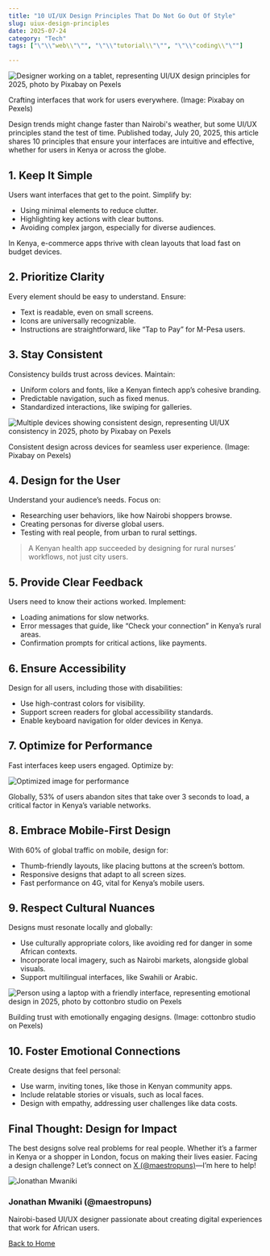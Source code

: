 ```yaml
---
title: "10 UI/UX Design Principles That Do Not Go Out Of Style"
slug: uiux-design-principles
date: 2025-07-24
category: "Tech"
tags: ["\"\\"web\\"\"", "\"\\"tutorial\\"\"", "\"\\"coding\\"\""]

---
```

<img src="https://images.pexels.com/photos/3183150/pexels-photo-3183150.jpeg?auto=compress&cs=tinysrgb&w=1260&h=750&dpr=1" alt="Designer working on a tablet, representing UI/UX design principles for 2025, photo by Pixabay on Pexels" class="blog-image">

<p class="blog-image-caption">Crafting interfaces that work for users everywhere. (Image: Pixabay on Pexels)</p>

<p>Design trends might change faster than Nairobi's weather, but some UI/UX principles stand the test of time. Published today, July 20, 2025, this article shares 10 principles that ensure your interfaces are intuitive and effective, whether for users in Kenya or across the globe.</p>

<h2>1. Keep It Simple</h2><p>Users want interfaces that get to the point. Simplify by:</p>

<ul>

<li>Using minimal elements to reduce clutter.</li>

<li>Highlighting key actions with clear buttons.</li>

<li>Avoiding complex jargon, especially for diverse audiences.</li>

</ul>

<p>In Kenya, e-commerce apps thrive with clean layouts that load fast on budget devices.</p>

<h2>2. Prioritize Clarity</h2><p>Every element should be easy to understand. Ensure:</p>

<ul>

<li>Text is readable, even on small screens.</li>

<li>Icons are universally recognizable.</li>

<li>Instructions are straightforward, like “Tap to Pay” for M-Pesa users.</li>

</ul>

<h2>3. Stay Consistent</h2><p>Consistency builds trust across devices. Maintain:</p>

<ul>

<li>Uniform colors and fonts, like a Kenyan fintech app’s cohesive branding.</li>

<li>Predictable navigation, such as fixed menus.</li>

<li>Standardized interactions, like swiping for galleries.</li>

</ul>

<img src="https://images.pexels.com/photos/3184297/pexels-photo-3184297.jpeg?auto=compress&cs=tinysrgb&w=1260&h=750&dpr=1" alt="Multiple devices showing consistent design, representing UI/UX consistency in 2025, photo by Pixabay on Pexels" class="blog-image">

<p class="blog-image-caption">Consistent design across devices for seamless user experience. (Image: Pixabay on Pexels)</p>

<h2>4. Design for the User</h2><p>Understand your audience’s needs. Focus on:</p>

<ul>

<li>Researching user behaviors, like how Nairobi shoppers browse.</li>

<li>Creating personas for diverse global users.</li>

<li>Testing with real people, from urban to rural settings.</li>

</ul>

<blockquote>A Kenyan health app succeeded by designing for rural nurses’ workflows, not just city users.</blockquote>

<h2>5. Provide Clear Feedback</h2><p>Users need to know their actions worked. Implement:</p>

<ul>

<li>Loading animations for slow networks.</li>

<li>Error messages that guide, like “Check your connection” in Kenya’s rural areas.</li>

<li>Confirmation prompts for critical actions, like payments.</li>

</ul>

<h2>6. Ensure Accessibility</h2><p>Design for all users, including those with disabilities:</p>

<ul>

<li>Use high-contrast colors for visibility.</li>

<li>Support screen readers for global accessibility standards.</li>

<li>Enable keyboard navigation for older devices in Kenya.</li>

</ul>

<h2>7. Optimize for Performance</h2><p>Fast interfaces keep users engaged. Optimize by:</p>

<div class="code-block">

<picture>

<source media="(max-width: 600px)" srcset="image-small.webp">

<source media="(min-width: 601px)" srcset="image-large.webp">

<img src="image-fallback.jpg" alt="Optimized image for performance">

</picture>

</div>

<p>Globally, 53% of users abandon sites that take over 3 seconds to load, a critical factor in Kenya’s variable networks.</p>

<h2>8. Embrace Mobile-First Design</h2><p>With 60% of global traffic on mobile, design for:</p>

<ul>

<li>Thumb-friendly layouts, like placing buttons at the screen’s bottom.</li>

<li>Responsive designs that adapt to all screen sizes.</li>

<li>Fast performance on 4G, vital for Kenya’s mobile users.</li>

</ul>

<h2>9. Respect Cultural Nuances</h2><p>Designs must resonate locally and globally:</p>

<ul>

<li>Use culturally appropriate colors, like avoiding red for danger in some African contexts.</li>

<li>Incorporate local imagery, such as Nairobi markets, alongside global visuals.</li>

<li>Support multilingual interfaces, like Swahili or Arabic.</li>

</ul>

<img src="https://images.pexels.com/photos/3184465/pexels-photo-3184465.jpeg?auto=compress&cs=tinysrgb&w=1260&h=750&dpr=1" alt="Person using a laptop with a friendly interface, representing emotional design in 2025, photo by cottonbro studio on Pexels" class="blog-image">

<p class="blog-image-caption">Building trust with emotionally engaging designs. (Image: cottonbro studio on Pexels)</p>

<h2>10. Foster Emotional Connections</h2><p>Create designs that feel personal:</p>

<ul>

<li>Use warm, inviting tones, like those in Kenyan community apps.</li>

<li>Include relatable stories or visuals, such as local faces.</li>

<li>Design with empathy, addressing user challenges like data costs.</li>

</ul>

<h2>Final Thought: Design for Impact</h2><p>The best designs solve real problems for real people. Whether it’s a farmer in Kenya or a shopper in London, focus on making their lives easier. Facing a design challenge? Let’s connect on <a href="https://twitter.com/maestropuns" target="\_blank">X (@maestropuns)</a>—I’m here to help!</p>

<div class="author-bio">

<img src="../images/file.enc" alt="Jonathan Mwaniki" class="author-image">

<div>

<h3>Jonathan Mwaniki (@maestropuns)</h3>

<p>Nairobi-based UI/UX designer passionate about creating digital experiences that work for African users.</p>

</div>

</div>

<a href="../index.html" class="back-to-home"><i class="fas fa-arrow-left"></i> Back to Home</a>
